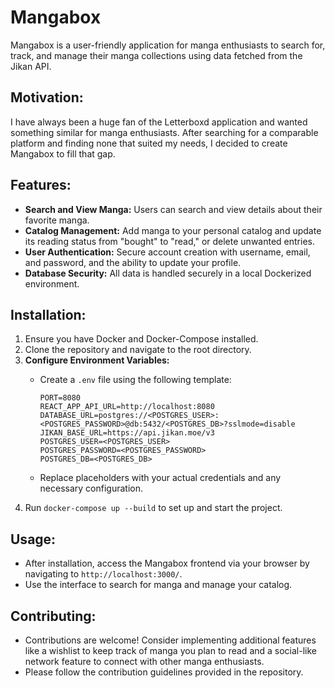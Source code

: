# Mangabox

Mangabox is a user-friendly application for manga enthusiasts to search for, track, and manage their manga collections using data fetched from the Jikan API.

## Motivation:

I have always been a huge fan of the Letterboxd application and wanted something similar for manga enthusiasts. After searching for a comparable platform and finding none that suited my needs, I decided to create Mangabox to fill that gap.

## Features:

- **Search and View Manga:** Users can search and view details about their favorite manga.
- **Catalog Management:** Add manga to your personal catalog and update its reading status from "bought" to "read," or delete unwanted entries.
- **User Authentication:** Secure account creation with username, email, and password, and the ability to update your profile.
- **Database Security:** All data is handled securely in a local Dockerized environment.

## Installation:

1. Ensure you have Docker and Docker-Compose installed.
2. Clone the repository and navigate to the root directory.
3. **Configure Environment Variables:**
   - Create a `.env` file using the following template:

     ```plaintext
     PORT=8080
     REACT_APP_API_URL=http://localhost:8080
     DATABASE_URL=postgres://<POSTGRES_USER>:<POSTGRES_PASSWORD>@db:5432/<POSTGRES_DB>?sslmode=disable
     JIKAN_BASE_URL=https://api.jikan.moe/v3
     POSTGRES_USER=<POSTGRES_USER>
     POSTGRES_PASSWORD=<POSTGRES_PASSWORD>
     POSTGRES_DB=<POSTGRES_DB>
     ```

   - Replace placeholders with your actual credentials and any necessary configuration.
4. Run `docker-compose up --build` to set up and start the project.

## Usage:

- After installation, access the Mangabox frontend via your browser by navigating to `http://localhost:3000/`.
- Use the interface to search for manga and manage your catalog.

## Contributing:

- Contributions are welcome! Consider implementing additional features like a wishlist to keep track of manga you plan to read and a social-like network feature to connect with other manga enthusiasts.
- Please follow the contribution guidelines provided in the repository.

